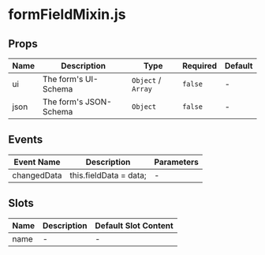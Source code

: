 # formFieldMixin.js

## Props

<!-- @vuese:formFieldMixin.js:props:start -->
|Name|Description|Type|Required|Default|
|---|---|---|---|---|
|ui|The form's UI-Schema|`Object` /  `Array`|`false`|-|
|json|The form's JSON-Schema|`Object`|`false`|-|

<!-- @vuese:formFieldMixin.js:props:end -->


## Events

<!-- @vuese:formFieldMixin.js:events:start -->
|Event Name|Description|Parameters|
|---|---|---|
|changedData|this.fieldData = data;|-|

<!-- @vuese:formFieldMixin.js:events:end -->


## Slots

<!-- @vuese:formFieldMixin.js:slots:start -->
|Name|Description|Default Slot Content|
|---|---|---|
|name|-|-|

<!-- @vuese:formFieldMixin.js:slots:end -->


